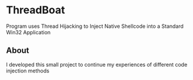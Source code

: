 # ThreadBoat
Program uses Thread Hijacking to Inject Native Shellcode into a Standard Win32 Application

## About 
I developed this small project to continue my experiences of different code injection methods
